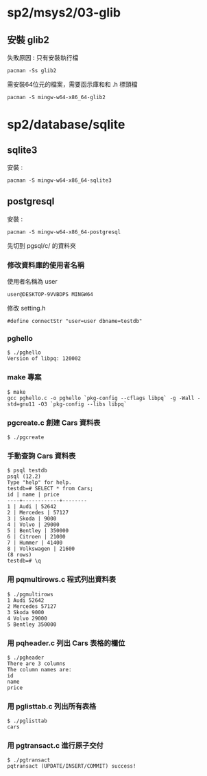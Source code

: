 # sp2/msys2/03-glib

## 安裝 glib2

失敗原因 : 只有安裝執行檔

`pacman -Ss glib2`

需安裝64位元的檔案，需要函示庫和和 .h 標頭檔

`pacman -S mingw-w64-x86_64-glib2`

# sp2/database/sqlite

## sqlite3

安裝 :

`pacman -S mingw-w64-x86_64-sqlite3`

## postgresql

安裝 :

`pacman -S mingw-w64-x86_64-postgresql`

先切到 pgsql/c/ 的資料夾

### 修改資料庫的使用者名稱
使用者名稱為 user

`user@DESKTOP-9VVBDPS MINGW64`

修改 setting.h

```
#define connectStr "user=user dbname=testdb"
```
### pghello
```
$ ./pghello
Version of libpq: 120002
```

### make 專案
```
$ make
gcc pghello.c -o pghello `pkg-config --cflags libpq` -g -Wall -std=gnu11 -O3 `pkg-config --libs libpq`
```
### pgcreate.c 創建 Cars 資料表
```
$ ./pgcreate
```
### 手動查詢 Cars 資料表
```
$ psql testdb
psql (12.2)
Type "help" for help.
testdb=# SELECT * from Cars;
id | name | price
----+------------+--------
1 | Audi | 52642
2 | Mercedes | 57127
3 | Skoda | 9000
4 | Volvo | 29000
5 | Bentley | 350000
6 | Citroen | 21000
7 | Hummer | 41400
8 | Volkswagen | 21600
(8 rows)
testdb=# \q
```
### 用 pqmultirows.c 程式列出資料表
```
$ ./pgmultirows
1 Audi 52642
2 Mercedes 57127
3 Skoda 9000
4 Volvo 29000
5 Bentley 350000
```
### 用 pqheader.c 列出 Cars 表格的欄位
```
$ ./pgheader
There are 3 columns
The column names are:
id
name
price
```
### 用 pglisttab.c 列出所有表格
```
$ ./pglisttab
cars
```
### 用 pgtransact.c 進行原子交付
```
$ ./pgtransact
pqtransact (UPDATE/INSERT/COMMIT) success!
```
